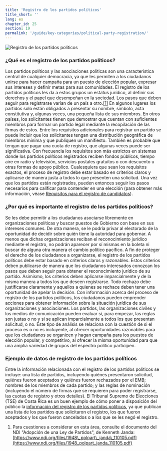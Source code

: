 ```yaml
---
title: 'Registro de los partidos políticos'
title_short: ''
lang: es
chapter_id: 25
section: 19
permalink: '/guide/key-categories/political-party-registration/'
---
```


![Registro de los partidos políticos](/images/inventory/categories/political-party-registration.png)

### ¿Qué es el registro de los partidos políticos?

Los partidos políticos y las asociaciones políticas son una característica central de cualquier democracia, ya que les permiten a los ciudadanos unirse para hacer campaña para un puesto de elección popular, expresar sus intereses y definir metas para sus comunidades. El registro de los partidos políticos les da a estos grupos un estatus jurídico, al definir sus derechos y el papel que desempeñan en la sociedad. Los pasos que deben seguir para registrarse varían de un país a otro.[\[1\]](#footnote-1) En algunos lugares los partidos solo están obligados a presentar su nombre, símbolo, acta constitutiva y, algunas veces, una pequeña lista de sus miembros. En otros países, los solicitantes tienen que demostrar que cuentan con suficientes miembros para formar un partido legal mediante la recopilación de las firmas de estos. Entre los requisitos adicionales para registrar un partido se puede incluir que los solicitantes tengan una distribución geográfica de miembros mínima y que publiquen un manifiesto. También es probable que tengan que pagar una cuota de registro, que algunas veces puede ser significativa. Con frecuencia los requisitos son más estrictos en sistemas donde los partidos políticos registrados reciben fondos públicos, tiempo aire en radio y televisión, servicios postales gratuitos o con descuento u otras formas de apoyo público. Cualesquiera que sean los requisitos exactos, el proceso de registro debe estar basado en criterios claros y aplicarse de manera justa a todos lo que presenten una solicitud. Una vez que los partidos están registrados, pueden entonces seguir los pasos necesarios para calificar para contender en una elección (para obtener más información, véase [Requisitos para el registro de candidatos](/es/guide/key-categories/ballot-qualification/)).

### ¿Por qué es importante el registro de los partidos políticos?

Se les debe permitir a los ciudadanos asociarse libremente en organizaciones políticas y buscar puestos de Gobierno con base en sus intereses comunes. De otra manera, se le podría privar al electorado de la oportunidad de decidir sobre quién tiene la autoridad para gobernar. A menos que dichas organizaciones reciban el reconocimiento jurídico mediante el registro, no podrán aparecer por sí mismas en la boleta ni buscar de alguna otra manera el cambio político pacífico. A fin de proteger el derecho de los ciudadanos a organizarse, el registro de los partidos políticos debe estar basado en criterios claros y razonables. Estos criterios deben publicarse de manera que los ciudadanos interesados conozcan los pasos que deben seguir para obtener el reconocimiento jurídico de su partido. Asimismo, los criterios deben aplicarse imparcialmente y de la misma manera a todos los que deseen registrarse. Todo rechazo debe justificarse claramente y aquellos a quienes se rechace deben tener una oportunidad de apelar la decisión. Con información acerca del proceso de registro de los partidos políticos, los ciudadanos pueden emprender acciones para obtener información sobre la situación jurídica de sus organizaciones y asociaciones. Los partidos, las organizaciones civiles y los medios de comunicación pueden evaluar si, para empezar, las reglas son justas o no y si se aplican imparcialmente a todos los que presentan solicitud, o no. Este tipo de análisis se relaciona con la cuestión de si el proceso es o no es incluyente, al ofrecer oportunidades razonables para que los ciudadanos se organicen y hagan campaña para los puestos de elección popular, y competitivo, al ofrecer la misma oportunidad para que una amplia variedad de grupos del espectro político participen.

### Ejemplo de datos de registro de los partidos políticos

Entre la información relacionada con el registro de los partidos políticos se incluye: una lista de partidos, incluyendo quiénes presentaron solicitud, quiénes fueron aceptados y quiénes fueron rechazados por el EMB; nombres de los miembros de cada partido; y las reglas de nominación (incluyendo el número de firmas que se requieren para poder registrarse, las cuotas de registro y otros detalles). El Tribunal Supremo de Elecciones (TSE) de Costa Rica es un buen ejemplo de cómo poner a disposición del público la [información del registro de los partidos políticos](http://www.tse.go.cr/info_partidos.htm), ya que publican una lista de los partidos que solicitaron el registro, los que fueron aceptados y los que fueron cancelados o a los que se les negó el registro.

1.  [](#reference-1)Para cuestiones a considerar en esta área, consulte el documento del NDI "Adopción de una Ley de Partidos", de Kenneth Janda: [https://www.ndi.org/files/1948\_polpart\_janda\_110105.pdf](https://www.ndi.org/files/1948_polpart_janda_110105.pdf)
